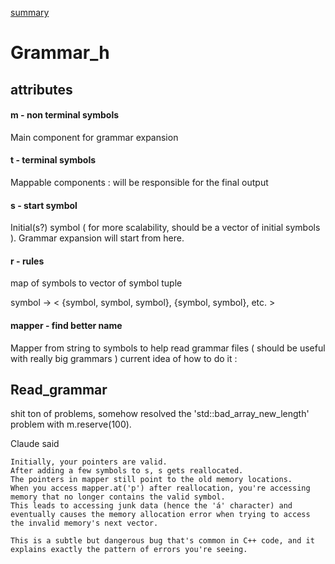 [summary](main_doc.md)
# Grammar_h

## attributes

#### m - non terminal symbols
Main component for grammar expansion

#### t - terminal symbols
Mappable components :
will be responsible for the final output

#### s - start symbol
Initial(s?) symbol ( for more scalability, should be a vector of initial symbols ).
Grammar expansion will start from here.

#### r - rules 
map of symbols to vector of symbol tuple

symbol -> < {symbol, symbol, symbol}, {symbol, symbol}, etc. >

#### mapper - find better name
Mapper from string to symbols to help read grammar files ( should be useful with really big grammars )
current idea of how to do it :

## Read_grammar

shit ton of problems, somehow resolved the 'std::bad_array_new_length' problem with m.reserve(100).

Claude said 
```
Initially, your pointers are valid.
After adding a few symbols to s, s gets reallocated.
The pointers in mapper still point to the old memory locations.
When you access mapper.at('p') after reallocation, you're accessing memory that no longer contains the valid symbol.
This leads to accessing junk data (hence the 'á' character) and eventually causes the memory allocation error when trying to access the invalid memory's next vector.

This is a subtle but dangerous bug that's common in C++ code, and it explains exactly the pattern of errors you're seeing.
```